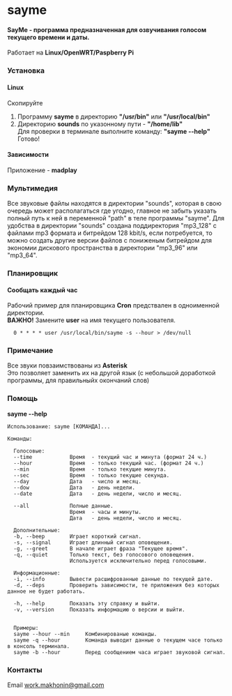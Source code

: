 # sayme
#### SayMe - программа предназначенная для озвучивания голосом текущего времени и даты.
Работает на **Linux/OpenWRT/Paspberry Pi**

### Установка
#### Linux
Скопируйте  
1. Программу **sayme** в директорию **"/usr/bin"** или **"/usr/local/bin"**  
2. Директорию **sounds** по указонному пути - **"/home/lib"**  
Для проверки в терминале выполните команду: **"sayme --help"**  
Готово!

#### Зависимости
Приложение - **madplay**  

### Мультимедия
Все звуковые файлы находятся в директории "sounds", которая в свою очередь может располагаться где угодно,
главное не забыть указать полный путь к ней в переменной "path" в теле программы "sayme". 
Для удобства в директории "sounds" создана поддиректория "mp3_128" с файлами mp3 формата и битрейдом 128 kbit/s, 
если потребуется, то можно создать другие версии файлов с пониженым битрейдом для экономии дискового пространства 
в директории "mp3_96" или "mp3_64".

### Планировщик
#### Сообщать каждый час  
Рабочий пример для планировщика **Cron** предствален в одноименной директории.  
**ВАЖНО!** Замените **user** на имя текущего пользователя.

      0 * * * * user /usr/local/bin/sayme -s --hour > /dev/null

### Примечание
Все звуки повзаимствованы из **Asterisk**  
Это позволяет заменить их на другой язык (с небольшой доработкой программы, для правильныйх окончаний слов)  

### Помощь
**sayme --help**  

    Использование: sayme [КОМАНДА]...

    Команды:

      Голосовые:
      --time            Время  - текущий час и минута (формат 24 ч.)
      --hour            Время  - только текущий час. (формат 24 ч.)
      --min             Время  - только текущие минута.
      --sec             Время  - только текущие секунда.
      --day             Дата   - число и месяц.
      --dow             Дата   - день недели.
      --date            Дата   - день недели, число и месяц.

      --all             Полные данные.
                        Время  - часы и минуты.
                        Дата   - день недели, число и месяц.

      Дополнительные:
      -b, --beep        Играет короткий сигнал.
      -s, --signal      Играет длинный сигнал оповещения.
      -g, --greet       В начале играет фраза "Текущее время".
      -q, --quiet       Только текст, без голосового оповещения.
                        Используется исключительно перед голосовыми.

      Информационные:
      -i, --info        Вывести расшифрованные данные по текущей дате.
      -d, --deps        Проверить зависимости, те приложения без которых данное не будет работать.

      -h, --help        Показать эту справку и выйти.
      -v, --version     Показать информацию о версии и выйти.


      Примеры:
      sayme --hour --min     Комбинированые команды.
      sayme -q --hour        Команда выводит данные о текущем часе только в консоль терминала.
      sayme -b --hour        Перед сообщением часа играет звуковой сигнал.
         
### Контакты
Email work.makhonin@gmail.com

